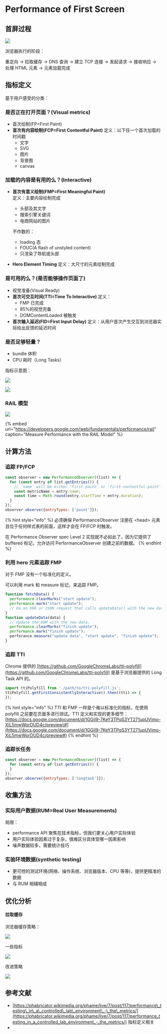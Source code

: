 # Performance of First Screen

## 首屏过程

![](../.gitbook/assets/image%20%286%29.png)

浏览器执行的阶段：

重定向 -&gt; 拉取缓存 -&gt; DNS 查询 -&gt; 建立 TCP 连接 -&gt; 发起请求 -&gt; 接收响应 -&gt; 处理 HTML 元素 -&gt; 元素加载完成

## 指标定义

基于用户感受的分类：

### 是否正在打开页面？\(Visual metrics\)

* 首次绘制\(FP=First Paint\)
* **首次有内容绘制\(FCP=First Contentful Paint\)** 定义：以下任一个首次加载的时间戳
  * 文字
  * SVG
  * 图片
  * 背景图
  * canvas

### 加载的内容是有用的么？\(Interactive\)

* **首次有意义绘制\(FMP=First Meaningful Paint\)**  
  定义：主要内容绘制完成

  * 头部及其文字
  * 搜索引擎关键词
  * 电商网站的图片

  不作数的：

  * loading 态
  * FOUC\(A flash of unstyled content\)
  * 只渲染了导航或头部

* **Hero Element Timing** 定义：大尺寸的元素绘制完成

### 是可用的么？\(是否能够操作页面了\)

* 视觉准备\(Visual Ready\)
* **首次可交互时间\(TTI=Time To Interactive\)** 定义：
  * FMP 已完成
  * 85%的视觉完备
  * DOMContentLoaded 被触发
* **首次输入延迟\(FID=First Input Delay\)** 定义：从用户首次产生交互到浏览器实际给出反馈的延迟时间

### 是否足够轻量？

* bundle 体积
* CPU 耗时（Long Tasks）

指标示意图：

![](../.gitbook/assets/image.png)

![](../.gitbook/assets/image%20%283%29.png)

### RAIL 模型

![](../.gitbook/assets/image%20%282%29.png)

{% embed url="https://developers.google.com/web/fundamentals/performance/rail" caption="Measure Performance with the RAIL Model" %}

## 计算方法

### 追踪 FP/FCP

```javascript
const observer = new PerformanceObserver((list) => {
  for (const entry of list.getEntries()) {
    // `name` will be either 'first-paint' or 'first-contentful-paint'.
    const metricName = entry.name;
    const time = Math.round(entry.startTime + entry.duration);
  }
});
observer.observe({entryTypes: ['paint']});
```

{% hint style="info" %}
必须确保 PerformanceObserver 注册在 &lt;head&gt; 元素且位于任何样式表的前面，这样才会在 FP/FCP 时触发。

在 Performance Observer spec Level 2 实现就不必如此了，因为它提供了 buffered 标记，允许访问 PerformanceObserver 创建之前的数据。
{% endhint %}

### 利用 hero 元素追踪 FMP

对于 FMP 没有一个标准化的定义。

可以利用 mark 和 measure 标记，来追踪 FMP。

```javascript
function fetchData() {
  performance.clearMarks("start update");
  performance.mark("start update");
  // Do an XHR or JSON request that calls updateData() with the new data.
}
function updateData(data) {
  // Update the DOM with the new data.
  performance.clearMarks("finish update");
  performance.mark("finish update");
  perforance.measure("update data", "start update", "finish update");
}
```

### 追踪 TTI

Chrome 提供的 [https://github.com/GoogleChromeLabs/tti-polyfill](https://github.com/GoogleChromeLabs/tti-polyfill) 是基于浏览器提供的 Long Task API 的。

```javascript
import ttiPolyfill from './path/to/tti-polyfill.js';
ttiPolyfill.getFirstConsistentlyInteractive().then((tti) => {
});
```

{% hint style="info" %}
TTI 和 FMP 一样是个难以标准化的指标，在使用 polyfill 之前要在页面多进行测试。TTI 定义和实现的更多细节：[https://docs.google.com/document/d/1GGiI9-7KeY3TPqS3YT271upUVimo-XiL5mwWorDUD4c/preview\#](https://docs.google.com/document/d/1GGiI9-7KeY3TPqS3YT271upUVimo-XiL5mwWorDUD4c/preview#)
{% endhint %}

### 追踪长任务

```javascript
const observer = new PerformanceObserver((list) => {
  for (const entry of list.getEntries()) {
  }
});
observer.observe({entryTypes: ['longtask']});
```



## 收集方法

### 实际用户数据\(RUM=Real User Measurements\)

局限：

* performance API 聚焦在技术指标，但我们更关心用户实际体验
* 用户实际体验因素过于复杂，很难区分具体受哪一因素影响
* 噪声数据较多，需要统计技巧

### 实验环境数据\(synthetic testing\)

* 更可控的测试环境\(网络、操作系统、浏览器版本、CPU 等等\)，提供更精准的数据
* 与 RUM 相辅相成

## 优化分析

#### 拉取缓存

浏览器缓存策略：

![](../.gitbook/assets/image%20%281%29.png)



一些指标

![](../.gitbook/assets/image%20%285%29.png)



改进策略

![](../.gitbook/assets/image%20%284%29.png)

## 参考文献

*  [https://phabricator.wikimedia.org/phame/live/7/post/117/performance\_testing\_in\_a\_controlled\_lab\_environment\_-\_the\_metrics/](https://phabricator.wikimedia.org/phame/live/7/post/117/performance_testing_in_a_controlled_lab_environment_-_the_metrics/) 指标定义相关
* ​

